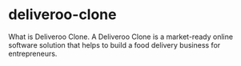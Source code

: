 # deliveroo-clone
What is Deliveroo Clone. A Deliveroo Clone is a market-ready online software solution that helps to build a food delivery business for entrepreneurs. 

